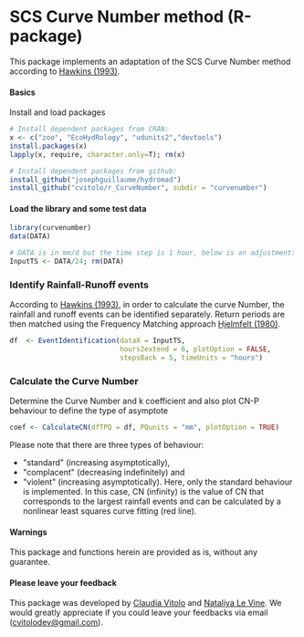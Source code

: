 SCS Curve Number method (R-package)
===================================

This package implements an adaptation of the SCS Curve Number method according to [Hawkins (1993)](http://dx.doi.org/10.1061/(ASCE)0733-9437(1993)119:2(334)).

#### Basics
Install and load packages
```R
# Install dependent packages from CRAN:
x <- c("zoo", "EcoHydRology", "udunits2","devtools")
install.packages(x)
lapply(x, require, character.only=T); rm(x)

# Install dependent packages from github:
install_github("josephguillaume/hydromad")
install_github("cvitolo/r_CurveNumber", subdir = "curvenumber")
```

#### Load the library and some test data

```R
library(curvenumber)
data(DATA) 

# DATA is in mm/d but the time step is 1 hour, below is an adjustment:
InputTS <- DATA/24; rm(DATA)
```

### Identify Rainfall-Runoff events
According to [Hawkins (1993)](http://dx.doi.org/10.1061/(ASCE)0733-9437(1993)119:2(334)), in order to calculate the curve Number, the rainfall and runoff events can be identified separately. Return periods are then matched using the Frequency Matching approach [Hjelmfelt (1980)](http://cedb.asce.org/cgi/WWWdisplay.cgi?9734). 

```R
df  <- EventIdentification(dataX = InputTS,
                           hours2extend = 6, plotOption = FALSE,
                           stepsBack = 5, timeUnits = "hours")
```

### Calculate the Curve Number
Determine the Curve Number and k coefficient and also plot CN-P behaviour to 
define the type of asymptote
```R
coef <- CalculateCN(dfTPQ = df, PQunits = "mm", plotOption = TRUE)
```

Please note that there are three types of behaviour: 
* "standard" (increasing asymptotically), 
* "complacent" (decreasing indefinitely) and 
* "violent" (increasing asymptotically).
Here, only the standard behaviour is implemented. In this case, CN (infinity) is
the value of CN that corresponds to the largest rainfall events and can be 
calculated by a nonlinear least squares curve fitting (red line).

#### Warnings
This package and functions herein are provided as is, without any guarantee.

#### Please leave your feedback
This package was developed by [Claudia Vitolo](http://www.imperial.ac.uk/people/c.vitolo) and [Nataliya Le Vine](http://www.imperial.ac.uk/people/n.le-vine). We would greatly appreciate if you could leave your feedbacks via email (cvitolodev@gmail.com).
